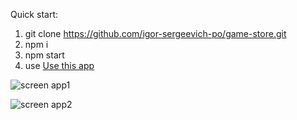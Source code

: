 Quick start:
1) git clone https://github.com/igor-sergeevich-po/game-store.git
2) npm i
3) npm start
4) use
[Use this app](https://github.com/igor-sergeevich-po/game-store/deployments/activity_log?environment=github-pages)

![screen app1](https://user-images.githubusercontent.com/93769681/220620932-676bfa91-67d8-4813-8e5e-24da50619de8.png)

![screen app2](https://user-images.githubusercontent.com/93769681/220621081-bdf6abe1-5ed0-409f-897c-9e18c6e10a97.png)
